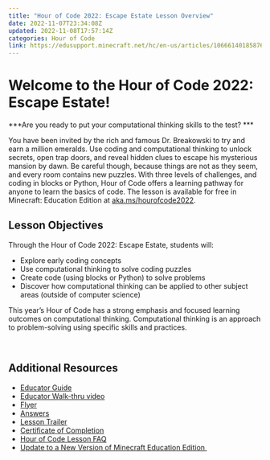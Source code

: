 ```yaml
---
title: "Hour of Code 2022: Escape Estate Lesson Overview"
date: 2022-11-07T23:34:08Z
updated: 2022-11-08T17:57:14Z
categories: Hour of Code
link: https://edusupport.minecraft.net/hc/en-us/articles/10666140185876-Hour-of-Code-2022-Escape-Estate-Lesson-Overview
---
```


# Welcome to the Hour of Code 2022: Escape Estate!

***Are you ready to put your computational thinking skills to the test? ***

You have been invited by the rich and famous Dr. Breakowski to try and earn a million emeralds. Use coding and computational thinking to unlock secrets, open trap doors, and reveal hidden clues to escape his mysterious mansion by dawn. Be careful though, because things are not as they seem, and every room contains new puzzles. With three levels of challenges, and coding in blocks or Python, Hour of Code offers a learning pathway for anyone to learn the basics of code. The lesson is available for free in Minecraft: Education Edition at [aka.ms/hourofcode2022](http://aka.ms/hourofcode2022).

## **Lesson Objectives**

Through the Hour of Code 2022: Escape Estate, students will:

- Explore early coding concepts
- Use computational thinking to solve coding puzzles
- Create code (using blocks or Python) to solve problems
- Discover how computational thinking can be applied to other subject areas (outside of computer science)

This year’s Hour of Code has a strong emphasis and focused learning outcomes on computational thinking. Computational thinking is an approach to problem-solving using specific skills and practices.

 

## **Additional Resources**

- [Educator Guide](https://aka.ms/hoc22eduguide)
- [Educator Walk-thru video](https://aka.ms/hoc22videotutorial)
- [Flyer](https://aka.ms/hoc22flyer)
- [Answers](https://aka.ms/hoc22solutions)
- [Lesson Trailer](https://aka.ms/hoc22videotrailer)
- [Certificate of Completion](https://aka.ms/hoc22certificate)
- [Hour of Code Lesson FAQ](https://aka.ms/hoc22faq)
- [Update to a New Version of Minecraft Education Edition ](https://aka.ms/MEEUpdate)

